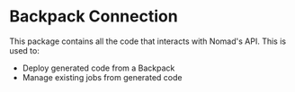 # Backpack Connection
This package contains all the code that interacts with Nomad's API.
This is used to:

* Deploy generated code from a Backpack
* Manage existing jobs from generated code
